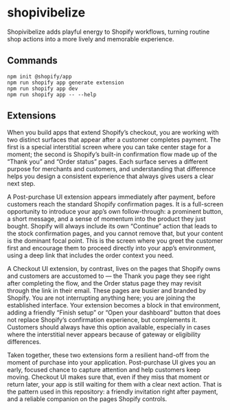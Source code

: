 # shopivibelize

Shopivibelize adds playful energy to Shopify workflows, turning routine shop actions into a more lively and memorable experience.

## Commands

```
npm init @shopify/app
npm run shopify app generate extension
npm run shopify app dev
npm run shopify app -- --help
```

## Extensions

When you build apps that extend Shopify’s checkout, you are working with two distinct surfaces that appear after a customer completes payment. The first is a special interstitial screen where you can take center stage for a moment; the second is Shopify’s built-in confirmation flow made up of the “Thank you” and “Order status” pages. Each surface serves a different purpose for merchants and customers, and understanding that difference helps you design a consistent experience that always gives users a clear next step.

A Post-purchase UI extension appears immediately after payment, before customers reach the standard Shopify confirmation pages. It is a full-screen opportunity to introduce your app’s own follow-through: a prominent button, a short message, and a sense of momentum into the product they just bought. Shopify will always include its own “Continue” action that leads to the stock confirmation pages, and you cannot remove that, but your content is the dominant focal point. This is the screen where you greet the customer first and encourage them to proceed directly into your app’s environment, using a deep link that includes the order context you need.

A Checkout UI extension, by contrast, lives on the pages that Shopify owns and customers are accustomed to — the Thank you page they see right after completing the flow, and the Order status page they may revisit through the link in their email. These pages are busier and branded by Shopify. You are not interrupting anything here; you are joining the established interface. Your extension becomes a block in that environment, adding a friendly “Finish setup” or “Open your dashboard” button that does not replace Shopify’s confirmation experience, but complements it. Customers should always have this option available, especially in cases where the interstitial never appears because of gateway or eligibility differences.

Taken together, these two extensions form a resilient hand-off from the moment of purchase into your application. Post-purchase UI gives you an early, focused chance to capture attention and help customers keep moving. Checkout UI makes sure that, even if they miss that moment or return later, your app is still waiting for them with a clear next action. That is the pattern used in this repository: a friendly invitation right after payment, and a reliable companion on the pages Shopify controls.
